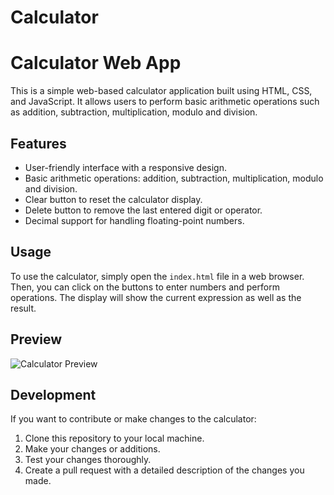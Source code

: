 # Calculator

# Calculator Web App

This is a simple web-based calculator application built using HTML, CSS, and JavaScript. It allows users to perform basic arithmetic operations such as addition, subtraction, multiplication, modulo and division.

## Features

- User-friendly interface with a responsive design.
- Basic arithmetic operations: addition, subtraction, multiplication, modulo and division.
- Clear button to reset the calculator display.
- Delete button to remove the last entered digit or operator.
- Decimal support for handling floating-point numbers.

## Usage

To use the calculator, simply open the `index.html` file in a web browser. Then, you can click on the buttons to enter numbers and perform operations. The display will show the current expression as well as the result.

## Preview

![Calculator Preview](assests/calciss.jpg)

## Development

If you want to contribute or make changes to the calculator:

1. Clone this repository to your local machine.
2. Make your changes or additions.
3. Test your changes thoroughly.
4. Create a pull request with a detailed description of the changes you made.
